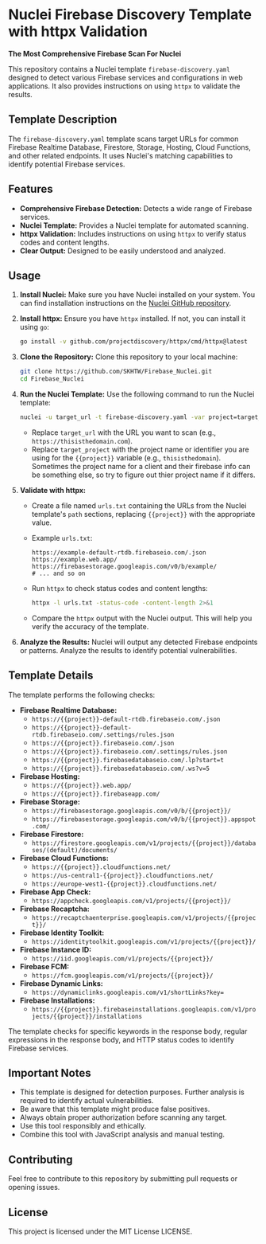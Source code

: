 # Nuclei Firebase Discovery Template with httpx Validation
**The Most Comprehensive Firebase Scan For Nuclei**
  
This repository contains a Nuclei template `firebase-discovery.yaml` designed to detect various Firebase services and configurations in web applications. It also provides instructions on using `httpx` to validate the results.

## Template Description

The `firebase-discovery.yaml` template scans target URLs for common Firebase Realtime Database, Firestore, Storage, Hosting, Cloud Functions, and other related endpoints. It uses Nuclei's matching capabilities to identify potential Firebase services.

## Features

* **Comprehensive Firebase Detection:** Detects a wide range of Firebase services.
* **Nuclei Template:** Provides a Nuclei template for automated scanning.
* **httpx Validation:** Includes instructions on using `httpx` to verify status codes and content lengths.
* **Clear Output:** Designed to be easily understood and analyzed.

## Usage

1.  **Install Nuclei:** Make sure you have Nuclei installed on your system. You can find installation instructions on the [Nuclei GitHub repository](https://github.com/projectdiscovery/nuclei).

2.  **Install httpx:** Ensure you have `httpx` installed. If not, you can install it using `go`:

    ```bash
    go install -v github.com/projectdiscovery/httpx/cmd/httpx@latest
    ```

3.  **Clone the Repository:** Clone this repository to your local machine:

    ```bash
    git clone https://github.com/SKHTW/Firebase_Nuclei.git
    cd Firebase_Nuclei
    ```

4.  **Run the Nuclei Template:** Use the following command to run the Nuclei template:

    ```bash
    nuclei -u target_url -t firebase-discovery.yaml -var project=target_project
    ```

    * Replace `target_url` with the URL you want to scan (e.g., `https://thisisthedomain.com`).
    * Replace `target_project` with the project name or identifier you are using for the `{{project}}` variable (e.g., `thisisthedomain`). Sometimes the project name for a client and their firebase info can be something else, so try to figure out thier project name if it differs.

5.  **Validate with httpx:**

    * Create a file named `urls.txt` containing the URLs from the Nuclei template's `path` sections, replacing `{{project}}` with the appropriate value.
    * Example `urls.txt`:

        ```text
        https://example-default-rtdb.firebaseio.com/.json
        https://example.web.app/
        https://firebasestorage.googleapis.com/v0/b/example/
        # ... and so on
        ```

    * Run `httpx` to check status codes and content lengths:

        ```bash
        httpx -l urls.txt -status-code -content-length 2>&1 
        ```

    * Compare the `httpx` output with the Nuclei output. This will help you verify the accuracy of the template.

6.  **Analyze the Results:** Nuclei will output any detected Firebase endpoints or patterns. Analyze the results to identify potential vulnerabilities.

## Template Details

The template performs the following checks:

* **Firebase Realtime Database:**
    * `https://{{project}}-default-rtdb.firebaseio.com/.json`
    * `https://{{project}}-default-rtdb.firebaseio.com/.settings/rules.json`
    * `https://{{project}}.firebaseio.com/.json`
    * `https://{{project}}.firebaseio.com/.settings/rules.json`
    * `https://{{project}}.firebasedatabaseio.com/.lp?start=t`
    * `https://{{project}}.firebasedatabaseio.com/.ws?v=5`
* **Firebase Hosting:**
    * `https://{{project}}.web.app/`
    * `https://{{project}}.firebaseapp.com/`
* **Firebase Storage:**
    * `https://firebasestorage.googleapis.com/v0/b/{{project}}/`
    * `https://firebasestorage.googleapis.com/v0/b/{{project}}.appspot.com/`
* **Firebase Firestore:**
    * `https://firestore.googleapis.com/v1/projects/{{project}}/databases/(default)/documents/`
* **Firebase Cloud Functions:**
    * `https://{{project}}.cloudfunctions.net/`
    * `https://us-central1-{{project}}.cloudfunctions.net/`
    * `https://europe-west1-{{project}}.cloudfunctions.net/`
* **Firebase App Check:**
    * `https://appcheck.googleapis.com/v1/projects/{{project}}/`
* **Firebase Recaptcha:**
    * `https://recaptchaenterprise.googleapis.com/v1/projects/{{project}}/`
* **Firebase Identity Toolkit:**
    * `https://identitytoolkit.googleapis.com/v1/projects/{{project}}/`
* **Firebase Instance ID:**
    * `https://iid.googleapis.com/v1/projects/{{project}}/`
* **Firebase FCM:**
    * `https://fcm.googleapis.com/v1/projects/{{project}}/`
* **Firebase Dynamic Links:**
    * `https://dynamiclinks.googleapis.com/v1/shortLinks?key=`
* **Firebase Installations:**
    * `https://{{project}}.firebaseinstallations.googleapis.com/v1/projects/{{project}}/installations`

The template checks for specific keywords in the response body, regular expressions in the response body, and HTTP status codes to identify Firebase services.

## Important Notes

* This template is designed for detection purposes. Further analysis is required to identify actual vulnerabilities.
* Be aware that this template might produce false positives.
* Always obtain proper authorization before scanning any target.
* Use this tool responsibly and ethically.
* Combine this tool with JavaScript analysis and manual testing.

## Contributing

Feel free to contribute to this repository by submitting pull requests or opening issues.

## License

This project is licensed under the MIT License LICENSE.
